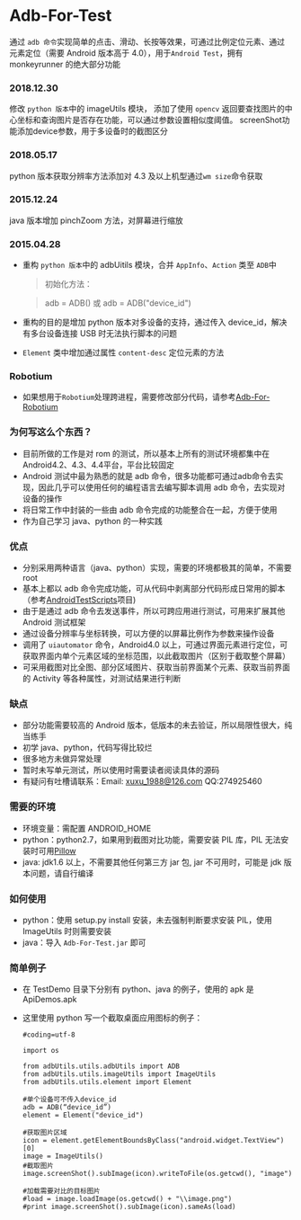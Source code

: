 # Adb-For-Test


通过 `adb 命令`实现简单的点击、滑动、长按等效果，可通过比例定位元素、通过元素定位（需要 Android 版本高于 4.0），用于`Android Test`，拥有 monkeyrunner 的绝大部分功能 

### 2018.12.30
修改 `python 版本`中的 imageUtils 模块， 添加了使用 `opencv` 返回要查找图片的中心坐标和查询图片是否存在功能，可以通过参数设置相似度阈值。
screenShot功能添加device参数，用于多设备时的截图区分

### 2018.05.17
python 版本获取分辨率方法添加对 4.3 及以上机型通过`wm size`命令获取

### 2015.12.24
java 版本增加 pinchZoom 方法，对屏幕进行缩放

### 2015.04.28
 * 重构 `python 版本`中的 adbUitils 模块，合并 `AppInfo`、`Action` 类至 `ADB`中
 
 	> 初始化方法：
 
	> adb = ADB() 或 adb = ADB("device_id")
 * 重构的目的是增加 python 版本对多设备的支持，通过传入 device_id，解决有多台设备连接 USB 时无法执行脚本的问题
 * `Element` 类中增加通过属性 `content-desc` 定位元素的方法
 
### Robotium
 * 如果想用于`Robotium`处理跨进程，需要修改部分代码，请参考[Adb-For-Robotium](https://github.com/gb112211/Adb-For-Robotium)

### 为何写这么个东西？

 * 目前所做的工作是对 rom 的测试，所以基本上所有的测试环境都集中在 Android4.2、4.3、4.4平台，平台比较固定
 * Android 测试中最为熟悉的就是 adb 命令，很多功能都可通过adb命令去实现，因此几乎可以使用任何的编程语言去编写脚本调用 adb 命令，去实现对设备的操作
 * 将日常工作中封装的一些由 adb 命令完成的功能整合在一起，方便于使用
 * 作为自己学习 java、python 的一种实践

### 优点

 * 分别采用两种语言（java、python）实现，需要的环境都极其的简单，不需要 root
 * 基本上都以 adb 命令完成功能，可从代码中剥离部分代码形成日常用的脚本（参考[AndroidTestScripts](https://github.com/gb112211/AndroidTestScripts)项目)
 * 由于是通过 adb 命令去发送事件，所以可跨应用进行测试，可用来扩展其他 Android 测试框架
 * 通过设备分辨率与坐标转换，可以方便的以屏幕比例作为参数来操作设备
 * 调用了 `uiautomator` 命令，Android4.0 以上，可通过界面元素进行定位，可获取界面内单个元素区域的坐标范围，以此截取图片（区别于截取整个屏幕）
 * 可采用截图对比全图、部分区域图片、获取当前界面某个元素、获取当前界面的 Activity 等各种属性，对测试结果进行判断

### 缺点

 * 部分功能需要较高的 Android 版本，低版本的未去验证，所以局限性很大，纯当练手
 * 初学 java、python，代码写得比较烂
 * 很多地方未做异常处理
 * 暂时未写单元测试，所以使用时需要读者阅读具体的源码
 * 有疑问有吐槽请联系：Email: xuxu_1988@126.com  QQ:274925460

### 需要的环境

 * 环境变量：需配置 ANDROID_HOME
 * python：python2.7，如果用到截图对比功能，需要安装 PIL 库，PIL 无法安装时可用[Pillow](http://www.pythonware.com/products/pil/index.htm "PIL地址")
 * java: jdk1.6 以上，不需要其他任何第三方 jar 包, jar 不可用时，可能是 jdk 版本问题，请自行编译

### 如何使用

 * python：使用 setup.py install 安装，未去强制判断要求安装 PIL，使用 ImageUtils 时则需要安装
 * java：导入 `Adb-For-Test.jar` 即可

### 简单例子

 * 在 TestDemo 目录下分别有 python、java 的例子，使用的 apk 是 ApiDemos.apk

 * 这里使用 python 写一个截取桌面应用图标的例子：

	```
	#coding=utf-8

	import os

	from adbUtils.utils.adbUtils import ADB
	from adbUtils.utils.imageUtils import ImageUtils
	from adbUtils.utils.element import Element
	
	#单个设备可不传入device_id
	adb = ADB(“device_id”)
	element = Element("device_id")

	#获取图片区域
	icon = element.getElementBoundsByClass("android.widget.TextView")[0]
	image = ImageUtils()
	#截取图片
	image.screenShot().subImage(icon).writeToFile(os.getcwd(), "image")

	#加载需要对比的目标图片
	#load = image.loadImage(os.getcwd() + "\\image.png")
	#print image.screenShot().subImage(icon).sameAs(load)
```